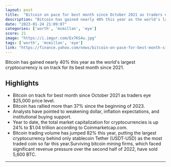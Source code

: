 ```yaml
---
layout: post
title:  "Bitcoin on pace for best month since October 2021 as traders eye $25,000"
description: "Bitcoin has gained nearly 40% this year as the world's largest cryptocurrency is on track for its best month since 2021."
date: "2023-01-24 21:09:07"
categories: ['worth', 'mcmillan', 'eye']
score: 21
image: "https://i.imgur.com/Ex7KS4u.jpg"
tags: ['worth', 'mcmillan', 'eye']
link: "https://finance.yahoo.com/news/bitcoin-on-pace-for-best-month-since-october-2021-as-traders-eye-25000-184023247.html"
---
```


Bitcoin has gained nearly 40% this year as the world's largest cryptocurrency is on track for its best month since 2021.

## Highlights

- Bitcoin on track for best month since October 2021 as traders eye $25,000 price level.
- Bitcoin has rallied more than 37% since the beginning of 2023.
- Analysts have pointed to weakening dollar, inflation expectations, and institutional buying support.
- Year to date, the total market capitalization for cryptocurrencies is up 24% to $1.04 trillion according to Coinmarketcap.com.
- Bitcoin trading volume has jumped 82% this year, putting the largest cryptocurrency behind only stablecoin Tether (USDT-USD) as the most traded coin so far this year.Surviving bitcoin mining firms, which faced significant revenue pressure over the second half of 2022, have sold 5,600 BTC.

---
